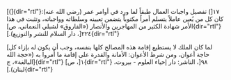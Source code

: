 [(]{dir="rtl"}١٧[) تفصيل واجبات العمال طبقاً لما ورد في أوامر عمر (رضي
الله عنه): كان كل من يُعين عاملاً يتسلم أمراً مكتوباً يتضمن تعيينه وسلطاته
وواجباته، وتثبت في هذا الأمر شهادة الكثير من المهاجرين والأنصار
(«الفاروق» لشبلي النعماني، ص]{dir="rtl"} ٢٢٤[، دار السلام للنشر
والتوزيع).]{dir="rtl"}

[لما كان الملك لا يستطيع إقامة هذه المصالح كلها بنفسه، وجب أن يكون له
بإزاء كل حاجة أعوان، ومن شرط الأعوان: الأمانة والقدرة على إقامة ما أُمروا
به («حجة الله البالغة»، ج]{dir="rtl"} ١[، ص]{dir="rtl"} ٩٨[، الناشر: دار
إحياء العلوم - بيروت، لبنان).]{dir="rtl"}
